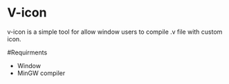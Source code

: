 # V-icon
v-icon is a simple tool for allow window users to compile .v file with custom icon.


#Requirments
- Window
- MinGW compiler
